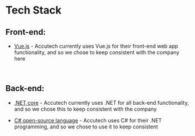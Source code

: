 # Tech Stack
## Front-end:
- [Vue.js](https://vuejs.org/) - Accutech currently uses Vue.js for their front-end web app functionality, and so we chose to keep consistent with the company here

<br>

## Back-end:
- [.NET core](https://docs.microsoft.com/en-us/aspnet/core/introduction-to-aspnet-core?view=aspnetcore-5.0) - Accutech currently uses .NET for all back-end functionality, and so we chose this to keep consistent with the company

- [C# open-source language](https://dotnet.microsoft.com/languages/csharp) - Accutech uses C# for their .NET programming, and so we chose to use it to keep consistent